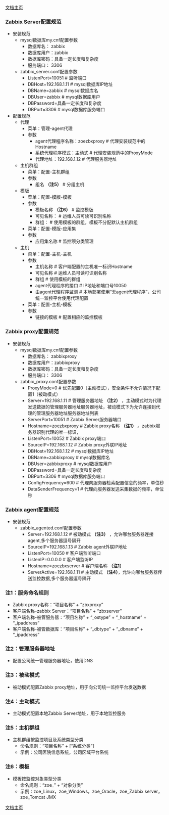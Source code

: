 <link href="../zoe_docs.css" rel="stylesheet" type="text/css" />

[文档主页](../index.html)

### Zabbix Server配置规范
*	安装规范
	*	mysql数据库my.cnf配置参数
		*	数据库名： 	zabbix
		*	数据库用户：zabbix
		*	数据库密码：具备一定长度和复杂度
		*	服务端口：	3306
	*	zabbix_server.conf配置参数
		*	ListenPort=10051	   # 监听端口
		*	DBHost=192.168.1.11	   # mysql数据库IP地址
		*	DBName=zabbix	       # mysql数据库名
		*	DBUser=zabbix	       # mysql数据库用户
		*	DBPassword=具备一定长度和复杂度
		*	DBPort=3306	           # mysql数据库服务端口
*	配置规范
	*	代理
		*	菜单：管理-agent代理
		*	参数
			*	agent代理程序名称：zoezbxproxy  # 代理安装规范中的Hostname
			*	系统代理程序模式：主动式        # 代理安装规范中的ProxyMode
			*	代理地址：192.168.1.12          # 代理服务器地址
	*	主机群组
		*	菜单：配置-主机群组
		*	参数
			*	组名 __（注5）__   # 分组主机
	*	模版
		*	菜单：配置-模版-模板
		*	参数
			*	模板名称 __（注6）__    # 监控模版
			*	可见名称：              # 运维人员可读可识别名称
			*	群组：                  # 使用模板的群组，模板不分配默认主机群组
		*	菜单：配置-模版-应用集
		*	参数
			*	应用集名称              # 监控项分类管理
	*	主机
		*	菜单：配置-主机-主机
		*	参数
			*	主机名称                # 客户端配置的主机唯一标识Hostname
			*	可见名称                # 运维人员可读可识别名称
			*	群组                    # 使用模板的群组
			*	agent代理程序的接口     # IP地址和端口号10050
			*	由agent代理程序监测     # 本地部署使用“无agent代理程序”，公司统一监控平台使用代理配置
		*	菜单：配置-主机-模板
		*	参数
			*	链接的模板              # 配置相应的监控模板
###	Zabbix proxy配置规范
*	安装规范
	*	mysql数据库my.cnf配置参数
		*	数据库名： 	zabbixproxy
		*	数据库用户：zabbixproxy
		*	数据库密码：具备一定长度和复杂度
		*	服务端口：	3306
	*	zabbix_proxy.conf配置参数
		*	ProxyMode=0            # 优先配置0（主动模式），安全条件不允许情况下配置1（被动模式）
		*	Server=192.168.1.11    # 管理服务器地址 __（注2）__ ，主动模式时为代理发送数据的管理服务器地址服务器地址，被动模式下为允许连接到代理的管理服务器地址服务器地址列表
		*	ServerPort=10051       # Zabbix Server服务器端口
		*	Hostname=zoezbxproxy   # Zabbix proxy名称 __（注1）__ 。zabbix服务器识别代理的唯一标识，
		*	ListenPort=10052       # Zabbix proxy端口
		*	SourceIP=192.168.1.12  # Zabbix proxy外联IP地址
		*	DBHost=192.168.1.12	   # mysql数据库IP地址
		*	DBName=zabbixproxy	   # mysql数据库名
		*	DBUser=zabbixproxy	   # mysql数据库用户
		*	DBPassword=具备一定长度和复杂度
		*	DBPort=3306	           # mysql数据库服务端口
		*	ConfigFrequency=600    # 代理向服务器检索配置信息的频率，单位秒
		*	DataSenderFrequency=1  # 代理向服务器发送采集数据的频率，单位秒
###	Zabbix agent配置规范
*	安装规范
	*	zabbix_agented.conf配置参数
		*	Server=192.168.1.12       # 被动模式 __（注3）__ ，允许哪台服务器连接agent,多个服务器逗号隔开
		*	SourceIP=192.168.1.13     # Zabbix agent外联IP地址
		*	ListenPort=10050          # 客户端监听端口
		*	ListenIP=0.0.0.0          # 客户端监听IP
		*	Hostname=zoezbxserver     # 客户端名称 __（注1）__
		*	ServerActive=192.168.1.11 # 主动模式 __（注4）__，允许向哪台服务器传送监控数据,多个服务器逗号隔开
###	注1：服务命名规则
*	Zabbix proxy名称：“项目名称” + “zbxproxy”
*	客户端名称-zabbix Server：“项目名称” + “zbxserver”
*	客户端名称-被管服务器：“项目名称” + “_ostype” + “_hostname” + “_ipaddress”
*	客户端名称-被管数据库：“项目名称” + “_dbtype” + “_dbname” + “_ipaddress”
###	注2：管理服务器地址
*	配置公司统一管理服务器地址，使用DNS
###	注3：被动模式
*	被动模式配置Zabbix proxy地址，用于向公司统一监控平台发送数据
###	注4：主动模式
*	主动模式配置本地Zabbix Server地址，用于本地监控服务
###	注5：主机群组
*	主机群组按监控项目及系统类型分类
	*	命名规则：“项目名称” + [“系统分类”]
	*	示例：公司医院信息系统，公司区域平台系统
###	注6：模板
*	模板按监控对象类型分类
	*	命名规则：“zoe_” + “对象分类”
	*	示例：zoe_Linux，zoe_Windows，zoe_Oracle，zoe_Zabbix server，zoe_Tomcat JMX
	
	
	
[文档主页](../index.html)
	